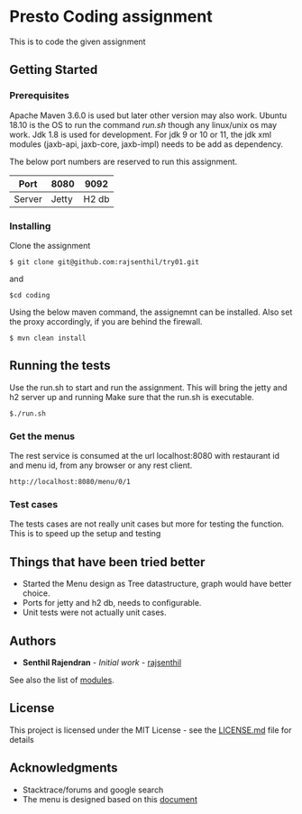 # Presto Coding assignment

This is to code the given assignment

## Getting Started



### Prerequisites

Apache Maven 3.6.0 is used but later other version may also work.
Ubuntu 18.10 is the OS to run the command *run.sh* though any linux/unix os may work.
Jdk 1.8 is used for development. For jdk 9 or 10 or 11, the jdk xml modules (jaxb-api, jaxb-core, jaxb-impl) needs to be add as dependency.

The below port numbers are reserved to run this assignment.

Port | 8080 | 9092
--- | --- | ---
Server | Jetty | H2 db

### Installing

Clone the assignment 
```
$ git clone git@github.com:rajsenthil/try01.git
```
and 
```
$cd coding
```

Using the below maven command, the assignemnt can be installed.
Also set the proxy accordingly, if you are behind the firewall.

```
$ mvn clean install
```

## Running the tests
Use the run.sh to start and run the assignment. This will bring the jetty and h2 server up and running
Make sure that the run.sh is executable.

```
$./run.sh

```

### Get the menus

The rest service is consumed at the url localhost:8080 with restaurant id and menu id, from any browser or any rest client.

```
http://localhost:8080/menu/0/1
```

### Test cases

The tests cases are not really unit cases but more for testing the function.
This is to speed up the setup and testing

## Things that have been tried better

* Started the Menu design as Tree datastructure, graph would have better choice.
* Ports for jetty and h2 db, needs to configurable.
* Unit tests were not actually unit cases.   
 

## Authors

* **Senthil Rajendran** - *Initial work* - [rajsenthil](https://github.com/rajsenthil/try01/tree/master/coding)

See also the list of [modules](https://github.com/rajsenthil/coding).

## License

This project is licensed under the MIT License - see the [LICENSE.md](LICENSE.md) file for details

## Acknowledgments

* Stacktrace/forums and google search
* The menu is designed based on this [document](https://cdn2.hubspot.net/hubfs/412971/Comprehensive-Menu-Reference-Guide.pdf?t=1482418002169)
